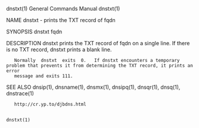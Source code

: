 dnstxt(1)                                                     General Commands Manual                                                    dnstxt(1)

NAME
       dnstxt - prints the TXT record of fqdn

SYNOPSIS
       dnstxt fqdn

DESCRIPTION
       dnstxt prints the TXT record of fqdn on a single line.  If there is no TXT record, dnstxt prints a blank line.

       Normally  dnstxt  exits  0.   If dnstxt encounters a temporary problem that prevents it from determining the TXT record, it prints an error
       message and exits 111.

SEE ALSO
       dnsip(1), dnsname(1), dnsmx(1), dnsipq(1), dnsqr(1), dnsq(1), dnstrace(1)

       http://cr.yp.to/djbdns.html

                                                                                                                                         dnstxt(1)
